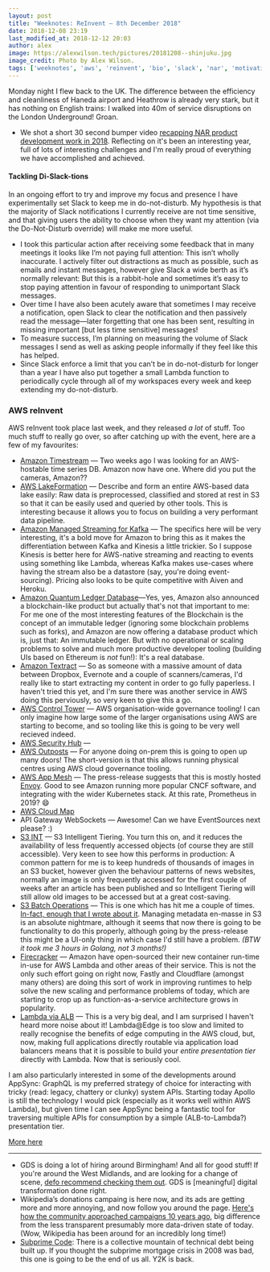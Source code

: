 ```yaml
---
layout: post
title: "Weeknotes: ReInvent — 8th December 2018"
date: 2018-12-08 23:19
last_modified_at: 2018-12-12 20:03
author: alex
image: https://alexwilson.tech/pictures/20181208--shinjuku.jpg
image_credit: Photo by Alex Wilson.
tags: ['weeknotes', 'aws', 'reinvent', 'bio', 'slack', 'nar', 'motivation']
---
```


Monday night I flew back to the UK. The difference between the efficiency and cleanliness of Haneda airport and Heathrow is already very stark, but it has nothing on English trains: I walked into 40m of service disruptions on the London Underground! Groan.

- We shot a short 30 second bumper video [recapping NAR product development work in 2018](https://www.youtube.com/watch?v=6r0wBPYDHJ8). Reflecting on it's been an interesting year, full of lots of interesting challenges and I'm really proud of everything we have accomplished and achieved.

#### Tackling Di-Slack-tions
In an ongoing effort to try and improve my focus and presence I have experimentally set Slack to keep me in do-not-disturb.  My hypothesis is that the majority of Slack notifications I currently receive are not time sensitive, and that giving users the ability to choose when they want my attention (via the Do-Not-Disturb override) will make me more useful.
- I took this particular action after receiving some feedback that in many meetings it looks like I’m not paying full attention: This isn’t wholly inaccurate.  I actively filter out distractions as much as possible, such as emails and instant messages, however give Slack a wide berth as it’s normally relevant: But this is a rabbit-hole and sometimes it’s easy to stop paying attention in favour of responding to unimportant Slack messages.
- Over time I have also been acutely aware that sometimes I may receive a notification, open Slack to clear the notification and then passively read the message—later forgetting that one has been sent, resulting in missing important [but less time sensitive] messages!
- To measure success, I’m planning on measuring the volume of Slack messages I send as well as asking people informally if they feel like this has helped.
- Since Slack enforce a limit that you can’t be in do-not-disturb for longer than a year I have also put together a small Lambda function to periodically cycle through all of my workspaces every week and keep extending my do-not-disturb.

### AWS reInvent
AWS reInvent took place last week, and they released _a lot_ of stuff. Too much stuff to really go over, so after catching up with the event, here are a few of my favourites:

- [Amazon Timestream](https://aws.amazon.com/timestream/) — Two weeks ago I was looking for an AWS-hostable time series DB. Amazon now have one. Where did you put the cameras, Amazon??
- [AWS LakeFormation](https://aws.amazon.com/lake-formation/) — Describe and form an entire AWS-based data lake easily: Raw data is preprocessed, classified and stored at rest in S3 so that it can be easily used and queried by other tools. This is interesting because it allows you to focus on building a very performant data pipeline.
- [Amazon Managed Streaming for Kafka](https://aws.amazon.com/about-aws/whats-new/2018/11/introducing-amazon-managed-streaming-for-kafka-in-public-preview/) — The specifics here will be very interesting, it's a bold move for Amazon to bring this as it makes the differentiation between Kafka and Kinesis a little trickier. So I suppose Kinesis is better here for AWS-native streaming and reacting to events using something like Lambda, whereas Kafka makes use-cases where having the stream also be a datastore (say, you're doing event-sourcing). Pricing also looks to be quite competitive with Aiven and Heroku.
- [Amazon Quantum Ledger Database](https://aws.amazon.com/about-aws/whats-new/2018/11/introducing-amazon-qldb/)—Yes, yes, Amazon also announced a blockchain-like product but actually that's not that important to me: For me one of the most interesting features of the Blockchain is the concept of an immutable ledger (ignoring some blockchain problems such as forks), and Amazon are now offering a database product which is, just that: An immutable ledger. But with no operational or scaling problems to solve and much more productive developer tooling (building UIs based on Ethereum is _not_ fun!): It's a real database.
- [Amazon Textract](https://aws.amazon.com/textract/) — So as someone with a massive amount of data between Dropbox, Evernote and a couple of scanners/cameras, I'd really like to start extracting my content in order to go fully paperless. I haven't tried this yet, and I'm sure there was another service in AWS doing this perviously, so very keen to give this a go.
- [AWS Control Tower](https://aws.amazon.com/controltower/) — AWS organisation-wide governance tooling! I can only imagine how large some of the larger organisations using AWS are starting to become, and so tooling like this is going to be very well recieved indeed.
- [AWS Security Hub](https://aws.amazon.com/security-hub/) — 
- [AWS Outposts](https://aws.amazon.com/outposts/) — For anyone doing on-prem this is going to open up many doors! The short-version is that this allows running physical centres using AWS cloud governance tooling.
- [AWS App Mesh](https://aws.amazon.com/about-aws/whats-new/2018/11/introducing-aws-app-mesh---service-mesh-for-microservices-on-aws/) — The press-release suggests that this is mostly hosted [Envoy](https://www.envoyproxy.io). Good to see Amazon running more popular CNCF software, and integrating with the wider Kubernetes stack. At this rate, Prometheus in 2019? 😄
- [AWS Cloud Map](https://aws.amazon.com/about-aws/whats-new/2018/11/introducing-aws-cloud-map/)
- API Gateway WebSockets — Awesome! Can we have EventSources next please? :)
- [S3 INT](https://aws.amazon.com/about-aws/whats-new/2018/11/s3-intelligent-tiering/) — S3 Intelligent Tiering. You turn this on, and it reduces the availability of less frequently accessed objects (of course they are still accessible).  Very keen to see how this performs in production: A common pattern for me is to keep hundreds of thousands of images in an S3 bucket, however given the behaviour patterns of news websites, normally an image is only frequently accessed for the first couple of weeks after an article has been published and so Intelligent Tiering will still allow old images to be accessed but at a great cost-saving.
- [S3 Batch Operations](https://aws.amazon.com/about-aws/whats-new/2018/11/s3-batch-operations/) — This is one which has hit me a couple of times. [In-fact, enough that I wrote about it](https://alexwilson.tech/blog/2017/11/30/updating-permissions-in-large-s3-buckets/).  Managing metadata en-masse in S3 is an absolute nightmare, although it seems that now there is going to be functionality to do this properly, although going by the press-release this might be a UI-only thing in which case I'd still have a problem. _(BTW it took me 3 hours in Golang, not 3 months!)_
- [Firecracker](https://firecracker-microvm.github.io) — Amazon have open-sourced their new container run-time in-use for AWS Lambda and other areas of their service.  This is not the only such effort going on right now, Fastly and Cloudflare (amongst many others) are doing this sort of work in improving runtimes to help solve the new scaling and performance problems of today, which are starting to crop up as function-as-a-service architecture grows in popularity.
- [Lambda via ALB](https://aws.amazon.com/about-aws/whats-new/2018/11/alb-can-now-invoke-lambda-functions-to-serve-https-requests/) — This is a very big deal, and I am surprised I haven't heard more noise about it! Lambda@Edge is too slow and limited to really recognise the benefits of edge computing in the AWS cloud, but, now, making full applications directly routable via application load balancers means that it is possible to build your _entire presentation tier_ directly with Lambda. Now that is seriously cool.

I am also particularly interested in some of the developments around AppSync: GraphQL is my preferred strategy of choice for interacting with tricky (read: legacy, chattery or clunky) system APIs. Starting today Apollo is still the technology I would pick (especially as it works well within AWS Lambda), but given time I can see AppSync being a fantastic tool for traversing multiple APIs for consumption by a simple (ALB-to-Lambda?) presentation tier.

[More here](https://serverless.com/blog/reinvent-2018-serverless-announcements/)

---

- GDS is doing a lot of hiring around Birmingham! And all for good stuff! If you're around the West Midlands, and are looking for a change of scene, [defo recommend checking them out](https://jobs.jobvite.com/justicedigitalandtechnology/jobs). GDS is [meaningful] digital transformation done right.
- Wikipedia’s donations campaing is here now, and its ads are getting more and more annoying, and now follow you around the page. [Here's how the community approached campaigns 10 years ago](https://en.wikipedia.org/wiki/Wikipedia:Fundraising_redesign), big difference from the less transparent presumably more data-driven state of today. (Wow, Wikipedia has been around for an incredibly long time!)
- [Subprime Code](https://ftalphaville.ft.com/2018/10/22/1540184400000/Subprime-code--a-very-avoidable-crisis/): There is a collective mountain of technical debt being built up. If you thought the subprime mortgage crisis in 2008 was bad, this one is going to be the end of us all. Y2K is back.